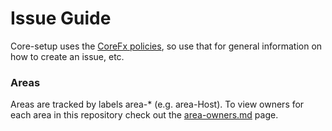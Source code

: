 Issue Guide
===========

Core-setup uses the [CoreFx policies](https://github.com/dotnet/corefx/blob/master/Documentation/project-docs/issue-guide.md), so use that for general information on how to create an issue, etc.

### Areas
Areas are tracked by labels area-&#42; (e.g. area-Host). To view owners for each area in this repository check out the [area-owners.md](https://github.com/dotnet/runtime/blob/master/docs/area-owners.md) page.
